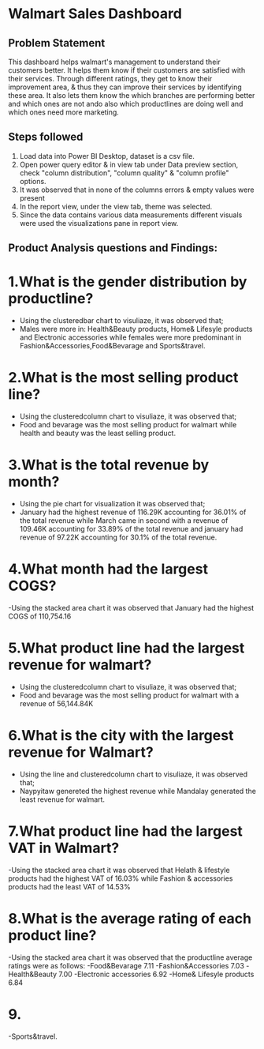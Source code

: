 # Walmart Sales Dashboard

## Problem Statement
This dashboard helps walmart's management to understand their customers better. It helps them know if their customers are satisfied with their services. Through different ratings, they get to know their improvement area, & thus they can improve their services by identifying these area. It also lets them know the which branches are performing better and which ones are not ando also which productlines are doing well and which ones need more marketing. 
## Steps followed 
1. Load data into Power BI Desktop, dataset is a csv file.
2. Open power query editor & in view tab under Data preview section, check "column distribution", "column quality" & "column profile" options.
3. It was observed that in none of the columns errors & empty values were present
4. In the report view, under the view tab, theme was selected.
5. Since the data contains various data measurements different visuals were used the visualizations pane in report view.

## Product Analysis questions and Findings:
# 1.What is the gender distribution by productline?
- Using the clusteredbar chart to visuliaze, it was observed that;
- Males were more in: Health&Beauty products, Home& Lifesyle products and Electronic accessories while females were more predominant in Fashion&Accessories,Food&Bevarage and Sports&travel.

# 2.What is the most selling product line?
- Using the clusteredcolumn chart to visuliaze, it was observed that;
- Food and bevarage was the most selling product for walmart while health and beauty was the least selling product.

# 3.What is the total revenue by month?
 - Using the pie chart for visualization it was observed that;
 - January had the highest revenue of 116.29K accounting for 36.01% of the total revenue while March came in second with a revenue of 109.46K accounting for 33.89% of the total revenue and january had revenue of 97.22K accounting for 30.1% of the total revenue.

# 4.What month had the largest COGS?
-Using the stacked area chart it was observed that January had the highest COGS of 110,754.16

# 5.What product line had the largest revenue for walmart?
- Using the clusteredcolumn chart to visuliaze, it was observed that;
- Food and bevarage was the most selling product for walmart with a revenue of 56,144.84K

# 6.What is the city with the largest revenue for Walmart?
- Using the line and clusteredcolumn chart to visuliaze, it was observed that;
- Naypyitaw genereted the highest revenue while Mandalay generated the least revenue for walmart.

# 7.What product line had the largest VAT in Walmart?
-Using the stacked area chart it was observed that Helath & lifestyle products had the highest VAT of 16.03% while Fashion & accessories products had the least VAT of 14.53%

# 8.What is the average rating of each product line?
-Using the stacked area chart it was observed that the productline average ratings were as follows:
-Food&Bevarage 7.11 
-Fashion&Accessories 7.03
-Health&Beauty 7.00
-Electronic accessories 6.92
-Home& Lifesyle products 6.84

# 9.

-Sports&travel.

